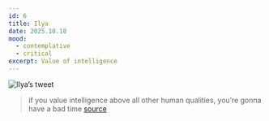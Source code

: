 ```yaml
---
id: 6
title: Ilya
date: 2025.10.18
mood:
  - contemplative
  - critical
excerpt: Value of intelligence
---
```

![Ilya’s tweet](/images/ilya.png)

>if you value intelligence above all other human qualities, you’re gonna have a bad time [source](https://x.com/ilyasut/status/1710462485411561808)
